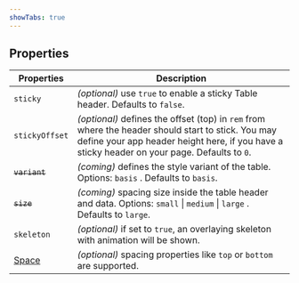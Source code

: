 ```yaml
---
showTabs: true
---
```


## Properties

| Properties                                  | Description                                                                                                                                                                                        |
| ------------------------------------------- | -------------------------------------------------------------------------------------------------------------------------------------------------------------------------------------------------- |
| `sticky`                                    | _(optional)_ use `true` to enable a sticky Table header. Defaults to `false`.                                                                                                                      |
| `stickyOffset`                              | _(optional)_ defines the offset (top) in `rem` from where the header should start to stick. You may define your app header height here, if you have a sticky header on your page. Defaults to `0`. |
| ~~`variant`~~                               | _(coming)_ defines the style variant of the table. Options: `basis` . Defaults to `basis`.                                                                                             |
| ~~`size`~~                                  | _(coming)_ spacing size inside the table header and data. Options: `small` \| `medium` \| `large` \. Defaults to `large`.                                                                          |
| `skeleton`                                  | _(optional)_ if set to `true`, an overlaying skeleton with animation will be shown.                                                                                                                |
| [Space](/uilib/components/space/properties) | _(optional)_ spacing properties like `top` or `bottom` are supported.                                                                                                                              |
